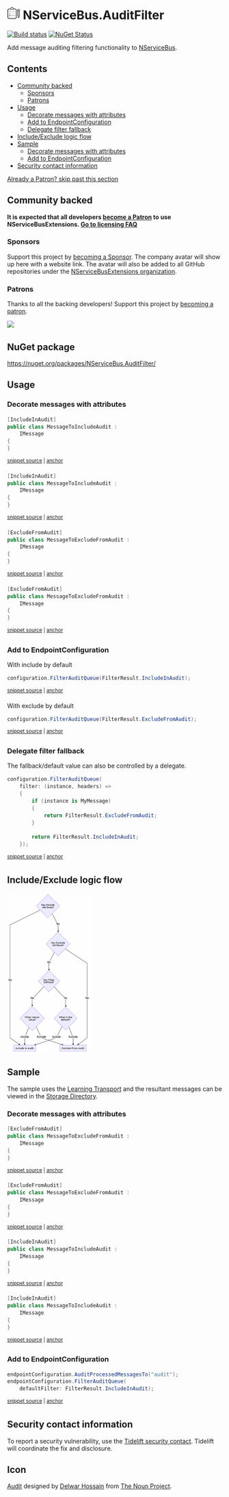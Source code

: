 <!--
GENERATED FILE - DO NOT EDIT
This file was generated by [MarkdownSnippets](https://github.com/SimonCropp/MarkdownSnippets).
Source File: /readme.source.md
To change this file edit the source file and then run MarkdownSnippets.
-->

# <img src="/src/icon.png" height="30px"> NServiceBus.AuditFilter

[![Build status](https://ci.appveyor.com/api/projects/status/chhl6coclht4mm9h/branch/master?svg=true)](https://ci.appveyor.com/project/SimonCropp/nservicebus-AuditFilter)
[![NuGet Status](https://img.shields.io/nuget/v/NServiceBus.AuditFilter.svg)](https://www.nuget.org/packages/NServiceBus.AuditFilter/)

Add message auditing filtering functionality to [NServiceBus](https://docs.particular.net/nservicebus/operations/auditing).

<!-- toc -->
## Contents

  * [Community backed](#community-backed)
    * [Sponsors](#sponsors)
    * [Patrons](#patrons)
  * [Usage](#usage)
    * [Decorate messages with attributes](#decorate-messages-with-attributes)
    * [Add to EndpointConfiguration](#add-to-endpointconfiguration)
    * [Delegate filter fallback](#delegate-filter-fallback)
  * [Include/Exclude logic flow](#includeexclude-logic-flow)
  * [Sample](#sample)
    * [Decorate messages with attributes](#decorate-messages-with-attributes-1)
    * [Add to EndpointConfiguration](#add-to-endpointconfiguration-1)
  * [Security contact information](#security-contact-information)<!-- endtoc -->

<!--- StartOpenCollectiveBackers -->

[Already a Patron? skip past this section](#endofbacking)


## Community backed

**It is expected that all developers [become a Patron](https://opencollective.com/nservicebusextensions/contribute/patron-6976) to use NServiceBusExtensions. [Go to licensing FAQ](https://github.com/NServiceBusExtensions/Home/#licensingpatron-faq)**


### Sponsors

Support this project by [becoming a Sponsor](https://opencollective.com/nservicebusextensions/contribute/sponsor-6972). The company avatar will show up here with a website link. The avatar will also be added to all GitHub repositories under the [NServiceBusExtensions organization](https://github.com/NServiceBusExtensions).


### Patrons

Thanks to all the backing developers! Support this project by [becoming a patron](https://opencollective.com/nservicebusextensions/contribute/patron-6976).

<img src="https://opencollective.com/nservicebusextensions/tiers/patron.svg?width=890&avatarHeight=60&button=false">

<a href="#" id="endofbacking"></a>

<!--- EndOpenCollectiveBackers -->


## NuGet package

https://nuget.org/packages/NServiceBus.AuditFilter/


## Usage


### Decorate messages with attributes

<!-- snippet: MessageToIncludeAudit -->
<a id='snippet-messagetoincludeaudit'/></a>
```cs
[IncludeInAudit]
public class MessageToIncludeAudit :
    IMessage
{
}
```
<sup><a href='/src/Sample/MessageToIncludeAudit.cs#L4-L10' title='File snippet `messagetoincludeaudit` was extracted from'>snippet source</a> | <a href='#snippet-messagetoincludeaudit' title='Navigate to start of snippet `messagetoincludeaudit`'>anchor</a></sup>
<a id='snippet-messagetoincludeaudit-1'/></a>
```cs
[IncludeInAudit]
public class MessageToIncludeAudit :
    IMessage
{
}
```
<sup><a href='/src/Tests/Snippets/MessageToIncludeAudit.cs#L4-L12' title='File snippet `messagetoincludeaudit` was extracted from'>snippet source</a> | <a href='#snippet-messagetoincludeaudit-1' title='Navigate to start of snippet `messagetoincludeaudit`'>anchor</a></sup>
<!-- endsnippet -->

<!-- snippet: MessageToExcludeFromAudit -->
<a id='snippet-messagetoexcludefromaudit'/></a>
```cs
[ExcludeFromAudit]
public class MessageToExcludeFromAudit :
    IMessage
{
}
```
<sup><a href='/src/Sample/MessageToExcludeFromAudit.cs#L4-L10' title='File snippet `messagetoexcludefromaudit` was extracted from'>snippet source</a> | <a href='#snippet-messagetoexcludefromaudit' title='Navigate to start of snippet `messagetoexcludefromaudit`'>anchor</a></sup>
<a id='snippet-messagetoexcludefromaudit-1'/></a>
```cs
[ExcludeFromAudit]
public class MessageToExcludeFromAudit :
    IMessage
{
}
```
<sup><a href='/src/Tests/Snippets/MessageToExcludeFromAudit.cs#L4-L12' title='File snippet `messagetoexcludefromaudit` was extracted from'>snippet source</a> | <a href='#snippet-messagetoexcludefromaudit-1' title='Navigate to start of snippet `messagetoexcludefromaudit`'>anchor</a></sup>
<!-- endsnippet -->


### Add to EndpointConfiguration

With include by default

<!-- snippet: DefaultIncludeInAudit -->
<a id='snippet-defaultincludeinaudit'/></a>
```cs
configuration.FilterAuditQueue(FilterResult.IncludeInAudit);
```
<sup><a href='/src/Tests/Snippets/Usage.cs#L8-L12' title='File snippet `defaultincludeinaudit` was extracted from'>snippet source</a> | <a href='#snippet-defaultincludeinaudit' title='Navigate to start of snippet `defaultincludeinaudit`'>anchor</a></sup>
<!-- endsnippet -->

With exclude by default

<!-- snippet: DefaultExcludeFromAudit -->
<a id='snippet-defaultexcludefromaudit'/></a>
```cs
configuration.FilterAuditQueue(FilterResult.ExcludeFromAudit);
```
<sup><a href='/src/Tests/Snippets/Usage.cs#L13-L17' title='File snippet `defaultexcludefromaudit` was extracted from'>snippet source</a> | <a href='#snippet-defaultexcludefromaudit' title='Navigate to start of snippet `defaultexcludefromaudit`'>anchor</a></sup>
<!-- endsnippet -->


### Delegate filter fallback

The fallback/default value can also be controlled by a delegate.

<!-- snippet: FilterAuditByDelegate -->
<a id='snippet-filterauditbydelegate'/></a>
```cs
configuration.FilterAuditQueue(
    filter: (instance, headers) =>
    {
        if (instance is MyMessage)
        {
            return FilterResult.ExcludeFromAudit;
        }

        return FilterResult.IncludeInAudit;
    });
```
<sup><a href='/src/Tests/Snippets/Usage.cs#L18-L31' title='File snippet `filterauditbydelegate` was extracted from'>snippet source</a> | <a href='#snippet-filterauditbydelegate' title='Navigate to start of snippet `filterauditbydelegate`'>anchor</a></sup>
<!-- endsnippet -->


## Include/Exclude logic flow

<img src="/src/flow.png" width="200px">


## Sample

The sample uses the [Learning Transport](https://docs.particular.net/transports/learning/) and the resultant messages can be viewed in the [Storage Directory](https://docs.particular.net/transports/learning/#usage-storage-directory).


### Decorate messages with attributes

<!-- snippet: MessageToExcludeFromAudit -->
<a id='snippet-messagetoexcludefromaudit'/></a>
```cs
[ExcludeFromAudit]
public class MessageToExcludeFromAudit :
    IMessage
{
}
```
<sup><a href='/src/Sample/MessageToExcludeFromAudit.cs#L4-L10' title='File snippet `messagetoexcludefromaudit` was extracted from'>snippet source</a> | <a href='#snippet-messagetoexcludefromaudit' title='Navigate to start of snippet `messagetoexcludefromaudit`'>anchor</a></sup>
<a id='snippet-messagetoexcludefromaudit-1'/></a>
```cs
[ExcludeFromAudit]
public class MessageToExcludeFromAudit :
    IMessage
{
}
```
<sup><a href='/src/Tests/Snippets/MessageToExcludeFromAudit.cs#L4-L12' title='File snippet `messagetoexcludefromaudit` was extracted from'>snippet source</a> | <a href='#snippet-messagetoexcludefromaudit-1' title='Navigate to start of snippet `messagetoexcludefromaudit`'>anchor</a></sup>
<!-- endsnippet -->

<!-- snippet: MessageToIncludeAudit -->
<a id='snippet-messagetoincludeaudit'/></a>
```cs
[IncludeInAudit]
public class MessageToIncludeAudit :
    IMessage
{
}
```
<sup><a href='/src/Sample/MessageToIncludeAudit.cs#L4-L10' title='File snippet `messagetoincludeaudit` was extracted from'>snippet source</a> | <a href='#snippet-messagetoincludeaudit' title='Navigate to start of snippet `messagetoincludeaudit`'>anchor</a></sup>
<a id='snippet-messagetoincludeaudit-1'/></a>
```cs
[IncludeInAudit]
public class MessageToIncludeAudit :
    IMessage
{
}
```
<sup><a href='/src/Tests/Snippets/MessageToIncludeAudit.cs#L4-L12' title='File snippet `messagetoincludeaudit` was extracted from'>snippet source</a> | <a href='#snippet-messagetoincludeaudit-1' title='Navigate to start of snippet `messagetoincludeaudit`'>anchor</a></sup>
<!-- endsnippet -->


### Add to EndpointConfiguration

<!-- snippet: Enable -->
<a id='snippet-enable'/></a>
```cs
endpointConfiguration.AuditProcessedMessagesTo("audit");
endpointConfiguration.FilterAuditQueue(
    defaultFilter: FilterResult.IncludeInAudit);
```
<sup><a href='/src/Sample/Program.cs#L19-L25' title='File snippet `enable` was extracted from'>snippet source</a> | <a href='#snippet-enable' title='Navigate to start of snippet `enable`'>anchor</a></sup>
<!-- endsnippet -->


## Security contact information

To report a security vulnerability, use the [Tidelift security contact](https://tidelift.com/security). Tidelift will coordinate the fix and disclosure.


## Icon

[Audit](https://thenounproject.com/term/audit/618766/) designed by [Delwar Hossain](https://thenounproject.com/delwar/) from [The Noun Project](https://thenounproject.com/).
